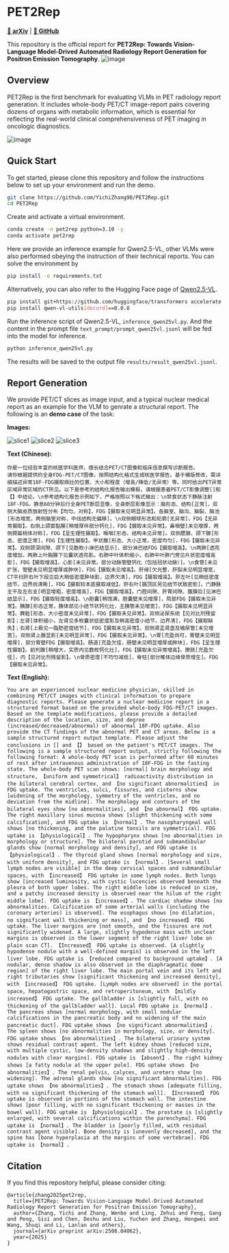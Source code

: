 # PET2Rep
[**📖 arXiv**](https://arxiv.org/abs/2508.04062) | [**🎈 GitHub**](https://github.com/YichiZhang98/PET2Rep) 

This repository is the official report for **PET2Rep: Towards Vision-Language Model-Drived Automated Radiology Report Generation for Positron Emission Tomography**.
![image](PET2Rep.png)
## Overview

PET2Rep is the first benchmark for evaluating VLMs in PET radiology report generation. It includes whole-body PET/CT image-report pairs covering dozens of organs with metabolic information, which is essential for reflecting the real-world clinical comprehensiveness of PET imaging in oncologic diagnostics.

![image](Overview.png)

## Quick Start
To get started, please clone this repository and follow the instructions below to set up your environment and run the demo.

```bash
git clone https://github.com/YichiZhang98/PET2Rep.git
cd PET2Rep
```

Create and activate a virtual environment. 
```bash
conda create -n pet2rep python=3.10 -y
conda activate pet2rep
```

Here we provide an inference example for Qwen2.5-VL, other VLMs were also performed obeying the instruction of their technical reports. You can solve the environment by 
```bash
pip install -e requirements.txt
```
Alternatively, you can also refer to the Hugging Face page of [Qwen2.5-VL](https://huggingface.co/Qwen/Qwen2.5-VL-32B-Instruct).
```bash
pip install git+https://github.com/huggingface/transformers accelerate
pip install qwen-vl-utils[decord]==0.0.8
```

Run the inference script of Qwen2.5-VL, `inference_qwen25vl.py`. 
And the content in the prompt file `text_prompt/prompt_qwen25vl.jsonl` will be fed into the model for inference.
```bash
python inference_qwen25vl.py
```
The results will be saved to the output file `results/result_qwen25vl.jsonl`.


## Report Generation
We provide PET/CT slices as image input, and a typical nuclear medical report as an example for the VLM to genrate a structural report. The following is an **demo case** of the task:

**Images:**

![slice1](slice_prompt/demo_90_coronal.jpg)
![slice2](slice_prompt/demo_100_coronal.jpg)
![slice3](slice_prompt/demo_110_coronal.jpg)


**Text (Chinese):**
```
你是一位经验丰富的核医学科医师，擅长结合PET/CT图像和临床信息撰写诊断报告。
请你根据提供的全身FDG-PET/CT图像，按照结构化格式生成核医学报告。基于模版修改，需详细描述异常18F-FDG摄取病灶的位置、大小和程度（增高/降低/无异常）等。同时给出PET异常区域异常区域的CT所见。以下是参考的结构化报告输出模板，请根据患者PET/CT影像调整[]和【】中结论。\n参考结构化报告示例如下，严格按照以下格式输出：\n禁食状态下静脉注射18F-FDG，静息60分钟后行全身PET断层显像，全身断层影像显示：脑形态、结构[正常]，双侧大脑皮质放射性分布【均匀、对称】，FDG【摄取未见明显异常】。各脑室、脑沟、脑裂、脑池[形态增宽，两侧脑室对称，中线结构无偏移]。\n双侧眼球形态和轮廓[无异常]，FDG【无异常摄取】。右侧上颌窦黏膜[稍增厚伴部分钙化]，FDG【摄取未见异常】。鼻咽壁[未见增厚，两侧腭扁桃体对称]，FDG【呈生理性摄取】。喉咽[形态、结构未见异常]。双侧腮腺、颌下腺[形态、密度正常]，FDG【生理性摄取】。甲状腺[形态、大小正常，密度均匀]，FDG【摄取未见异常】。双侧颈深间隙、颌下[见数枚小淋巴结显示]，部分淋巴结FDG【摄取增高】。\n两肺[透亮度增加，两肺上叶胸膜下见囊状透亮影。右肺中叶体积缩小，右肺中叶肺门旁见片状密度增高影]，FDG【摄取增高】。心影[未见异常。部分动脉管壁钙化（包括冠状动脉）]。\n食管[未见扩张，管壁未见明显增厚或肿块]，FDG【摄取未见增高】。肝缘[欠光整，肝裂未见明显增宽，CT平扫肝右叶下段见巨大稍低密度肿块影，边界欠清]，FDG【摄取增高】。肝左叶[见稍低密度结节，边界尚清晰]，FDG【摄取较本底摄取减低】。肝右叶[膈顶区另见结节状致密影]。门静脉主干及左右支[明显增粗，密度增高]，FDG【摄取增高】。门腔间隙、肝胃间隙、腹膜后[见淋巴结显示]，FDG【摄取轻度增高】。\n胆囊[稍饱满，胆囊壁未见增厚]，局部FDG【摄取未见异常】。胰腺[形态正常，胰体部见小结节状钙化灶，主胰管未见增宽]，FDG【摄取未见明显异常】。脾脏[形态、大小密度未见异常]，FDG【摄取未见异常】。双侧泌尿系统【见对比剂残留影】；左肾[体积缩小，左肾见多枚囊状低密度影及稍高密度小结节，边界清]，FDG【摄取缺失】；右肾[上极见一脂肪密度结节]，FDG【摄取未见异常】。双侧肾盂肾盏及输尿管[未见增宽]。双侧肾上腺显影[未见明显异常]，FDG【摄取未见异常】。\n胃[充盈尚可，胃壁未见明显增厚]，部分胃壁FDG【摄取增高】。肠道[充盈欠佳，肠壁未见明显增厚或肿块]，FDG【呈生理性摄取】。前列腺[稍增大，实质内见数枚钙化灶]，FDG【摄取未见异常增高】。膀胱[充盈欠佳]，内【见对比剂残留影】。\n骨质密度[不均匀减低]，脊柱[部分椎体边缘骨质增生]。FDG【摄取未见异常】。
```
**Text (English):**
```
You are an experienced nuclear medicine physician, skilled in combining PET/CT images with clinical information to prepare diagnostic reports. Please generate a nuclear medicine report in a structured format based on the provided whole-body FDG-PET/CT images. Based on the template modifications, please provide a detailed description of the location, size, and degree (increased/decreased/abnormal) of abnormal 18F-FDG uptake. Also provide the CT findings of the abnormal PET and CT areas. Below is a sample structured report output template. Please adjust the conclusions in [] and 【】 based on the patient's PET/CT images. The following is a sample structured report output, strictly following the following format: A whole-body PET scan is performed after 60 minutes of rest after intravenous administration of 18F-FDG in the fasting state. The whole-body PET scan shows: [normal] brain morphology and structure, 【uniform and symmetrical】 radioactivity distribution in the bilateral cerebral cortex, and 【no significant abnormalities】 in FDG uptake. The ventricles, sulci, fissures, and cisterns show [widening of the morphology, symmetry of the ventricles, and no deviation from the midline]. The morphology and contours of the bilateral eyes show [no abnormalities], and 【no abnormal】 FDG uptake. The right maxillary sinus mucosa shows [slight thickening with some calcification], and FDG uptake is 【normal】. The nasopharyngeal wall shows [no thickening, and the palatine tonsils are symmetrical]. FDG uptake is 【physiological】. The hypopharynx shows [no abnormalities in morphology or structure]. The bilateral parotid and submandibular glands show [normal morphology and density], and FDG uptake is 【physiological】. The thyroid gland shows [normal morphology and size, with uniform density], and FDG uptake is 【normal】. [Several small lymph nodes are visible] in the deep cervical spaces and submandibular spaces, with 【increased】 FDG uptake in some lymph nodes. Both lungs show [increased luminosity, with cystic lucencies observed beneath the pleura of both upper lobes. The right middle lobe is reduced in size, and a patchy increased density is observed near the hilum of the right middle lobe]. FDG uptake is 【increased】. The cardiac shadow shows [no abnormalities. Calcification of some arterial walls (including the coronary arteries) is observed]. The esophagus shows [no dilatation, no significant wall thickening or mass], and 【no increased】 FDG uptake. The liver margins are [not smooth, and the fissures are not significantly widened. A large, slightly hypodense mass with unclear margins is observed in the lower segment of the right liver lobe on plain scan CT]. 【Increased】 FDG uptake is observed. [A slightly hypodense nodule with a well-defined margin] is observed in the left liver lobe. FDG uptake is 【reduced compared to background uptake】. [A nodular, dense shadow is also observed in the diaphragmatic dome region] of the right liver lobe. The main portal vein and its left and right tributaries show [significant thickening and increased density], with 【increased】 FDG uptake. [Lymph nodes are observed] in the portal space, hepatogastric space, and retroperitoneum, with 【mildly increased】 FDG uptake. The gallbladder is [slightly full, with no thickening of the gallbladder wall]. Local FDG uptake is 【normal】. The pancreas shows [normal morphology, with small nodular calcifications in the pancreatic body and no widening of the main pancreatic duct]. FDG uptake shows 【no significant abnormalities】. The spleen shows [no abnormalities in morphology, size, or density]. FDG uptake shows 【no abnormalities】. The bilateral urinary system shows residual contrast agent. The left kidney shows [reduced size, with multiple cystic, low-density shadows and slightly high-density nodules with clear margins]. FDG uptake is 【absent】. The right kidney shows [a fatty nodule at the upper pole]. FDG uptake shows 【no abnormalities】. The renal pelvis, calyces, and ureters show [no widening]. The adrenal glands show [no significant abnormalities]. FDG uptake shows 【no abnormalities】. The stomach shows [adequate filling, with no significant thickening of the stomach wall]. 【Increased】 FDG uptake is observed in portions of the stomach wall. The intestine shows [poor filling, with no significant thickening or masses in the bowel wall]. FDG uptake is 【physiological】. The prostate is [slightly enlarged, with several calcifications within the parenchyma]. FDG uptake is 【normal】. The bladder is [poorly filled, with residual contrast agent visible]. Bone density is [unevenly decreased], and the spine has [bone hyperplasia at the margins of some vertebrae]. FDG uptake is 【normal】.
```

## Citation

If you find this repository helpful, please consider citing:
```
@article{zhang2025pet2rep,
  title={PET2Rep: Towards Vision-Language Model-Drived Automated Radiology Report Generation for Positron Emission Tomography},
  author={Zhang, Yichi and Zhang, Wenbo and Ling, Zehui and Feng, Gang and Peng, Sisi and Chen, Deshu and Liu, Yuchen and Zhang, Hongwei and Wang, Shuqi and Li, Lanlan and others},
  journal={arXiv preprint arXiv:2508.04062},
  year={2025}
}
```
